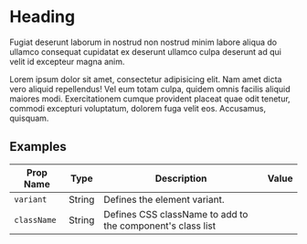 # Heading

Fugiat deserunt laborum in nostrud non nostrud minim labore aliqua do ullamco consequat cupidatat ex deserunt ullamco culpa deserunt ad qui velit id excepteur magna anim.

Lorem ipsum dolor sit amet, consectetur adipisicing elit. Nam amet dicta vero aliquid repellendus! Vel eum totam culpa, quidem omnis facilis aliquid maiores modi. Exercitationem cumque provident placeat quae odit tenetur, commodi excepturi voluptatum, dolorem fuga velit eos. Accusamus, quisquam.


## Examples

<div data-var="example.selector"></div>

Prop Name | Type | Description | Value
--- | --- | --- | ---
`variant` | String | Defines the element variant. | <div data-var="props.variant"></div>
`className` | String | Defines CSS className to add to the component's class list | <div data-var="props.className"></div>

<div data-var="example.demo"></div>

<div data-var="example.code"></div>
